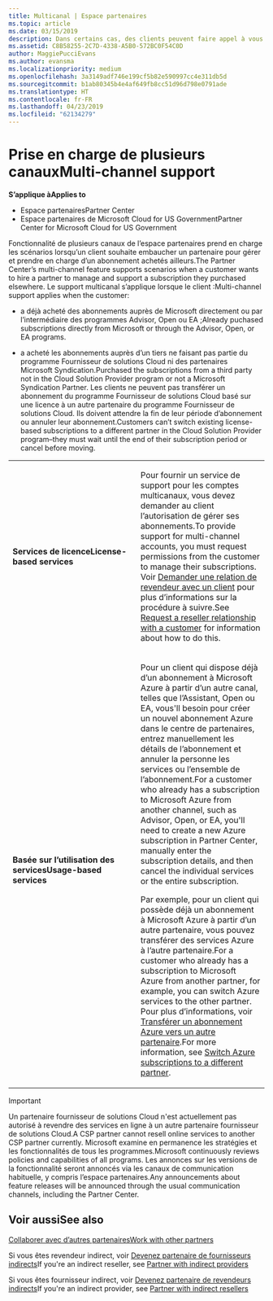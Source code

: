 ```yaml
---
title: Multicanal | Espace partenaires
ms.topic: article
ms.date: 03/15/2019
description: Dans certains cas, des clients peuvent faire appel à vous pour configurer et prendre en charge un abonnement qu’ils ont acheté ailleurs.
ms.assetid: C8B58255-2C7D-4338-A5B0-572BC0F54C0D
author: MaggiePucciEvans
ms.author: evansma
ms.localizationpriority: medium
ms.openlocfilehash: 3a3149adf746e199cf5b82e590997cc4e311db5d
ms.sourcegitcommit: b1ab80345b4e4af649fb8cc51d96d798e0791ade
ms.translationtype: HT
ms.contentlocale: fr-FR
ms.lasthandoff: 04/23/2019
ms.locfileid: "62134279"
---
```

# <a name="multi-channel-support"></a><span data-ttu-id="03e2d-103">Prise en charge de plusieurs canaux</span><span class="sxs-lookup"><span data-stu-id="03e2d-103">Multi-channel support</span></span>

<span data-ttu-id="03e2d-104">**S’applique à**</span><span class="sxs-lookup"><span data-stu-id="03e2d-104">**Applies to**</span></span>

-  <span data-ttu-id="03e2d-105">Espace partenaires</span><span class="sxs-lookup"><span data-stu-id="03e2d-105">Partner Center</span></span>
-  <span data-ttu-id="03e2d-106">Espace partenaires de Microsoft Cloud for US Government</span><span class="sxs-lookup"><span data-stu-id="03e2d-106">Partner Center for Microsoft Cloud for US Government</span></span>


<span data-ttu-id="03e2d-107">Fonctionnalité de plusieurs canaux de l’espace partenaires prend en charge les scénarios lorsqu’un client souhaite embaucher un partenaire pour gérer et prendre en charge d’un abonnement achetés ailleurs.</span><span class="sxs-lookup"><span data-stu-id="03e2d-107">The Partner Center’s multi-channel feature supports scenarios when a customer wants to hire a partner to manage and support a subscription they purchased elsewhere.</span></span> <span data-ttu-id="03e2d-108">Le support multicanal s’applique lorsque le client :</span><span class="sxs-lookup"><span data-stu-id="03e2d-108">Multi-channel support applies when the customer:</span></span>

-   <span data-ttu-id="03e2d-109">a déjà acheté des abonnements auprès de Microsoft directement ou par l’intermédiaire des programmes Advisor, Open ou EA ;</span><span class="sxs-lookup"><span data-stu-id="03e2d-109">Already puchased subscriptions directly from Microsoft or through the Advisor, Open, or EA programs.</span></span>

-   <span data-ttu-id="03e2d-110">a acheté les abonnements auprès d’un tiers ne faisant pas partie du programme Fournisseur de solutions Cloud ni des partenaires Microsoft Syndication.</span><span class="sxs-lookup"><span data-stu-id="03e2d-110">Purchased the subscriptions from a third party not in the Cloud Solution Provider program or not a Microsoft Syndication Partner.</span></span> <span data-ttu-id="03e2d-111">Les clients ne peuvent pas transférer un abonnement du programme Fournisseur de solutions Cloud basé sur une licence à un autre partenaire du programme Fournisseur de solutions Cloud. Ils doivent attendre la fin de leur période d’abonnement ou annuler leur abonnement.</span><span class="sxs-lookup"><span data-stu-id="03e2d-111">Customers can’t switch existing license-based subscriptions to a different partner in the Cloud Solution Provider program–they must wait until the end of their subscription period or cancel before moving.</span></span>


<table>
<colgroup>
<col width="50%" />
<col width="50%" />
</colgroup>
<tbody>
<tr class="odd">
<td><p><span data-ttu-id="03e2d-112"><strong>Services de licence</strong></span><span class="sxs-lookup"><span data-stu-id="03e2d-112"><strong>License-based services</strong></span></span></p></td>
<td><p><span data-ttu-id="03e2d-113">Pour fournir un service de support pour les comptes multicanaux, vous devez demander au client l’autorisation de gérer ses abonnements.</span><span class="sxs-lookup"><span data-stu-id="03e2d-113">To provide support for multi-channel accounts, you must request permissions from the customer to manage their subscriptions.</span></span> <span data-ttu-id="03e2d-114">Voir <a href="request-a-relationship-with-a-customer.md" data-raw-source="[Request a reseller relationship with a customer](request-a-relationship-with-a-customer.md)">Demander une relation de revendeur avec un client</a> pour plus d’informations sur la procédure à suivre.</span><span class="sxs-lookup"><span data-stu-id="03e2d-114">See <a href="request-a-relationship-with-a-customer.md" data-raw-source="[Request a reseller relationship with a customer](request-a-relationship-with-a-customer.md)">Request a reseller relationship with a customer</a> for information about how to do this.</span></span></p></td>
</tr>
<tr class="even">
<td><p><span data-ttu-id="03e2d-115"><strong>Basée sur l’utilisation des services</strong></span><span class="sxs-lookup"><span data-stu-id="03e2d-115"><strong>Usage-based services</strong></span></span></p></td>
<td>
<p><span data-ttu-id="03e2d-116">Pour un client qui dispose déjà d’un abonnement à Microsoft Azure à partir d’un autre canal, telles que l’Assistant, Open ou EA, vous&#39;ll besoin pour créer un nouvel abonnement Azure dans le centre de partenaires, entrez manuellement les détails de l’abonnement et annuler la personne les services ou l’ensemble de l’abonnement.</span><span class="sxs-lookup"><span data-stu-id="03e2d-116">For a customer who already has a subscription to Microsoft Azure from another channel, such as Advisor, Open, or EA, you&#39;ll need to create a new Azure subscription in Partner Center, manually enter the subscription details, and then cancel the individual services or the entire subscription.</span></span></p>
<p><span data-ttu-id="03e2d-117">Par exemple, pour un client qui possède déjà un abonnement à Microsoft Azure à partir d’un autre partenaire, vous pouvez transférer des services Azure à l’autre partenaire.</span><span class="sxs-lookup"><span data-stu-id="03e2d-117">For a customer who already has a subscription to Microsoft Azure from another partner, for example, you can switch Azure services to the other partner.</span></span> <span data-ttu-id="03e2d-118">Pour plus d’informations, voir <a href="switch-azure-subscriptions-to-a-different-partner.md" data-raw-source="[Switch Azure subscriptions to a different partner](switch-azure-subscriptions-to-a-different-partner.md)">Transférer un abonnement Azure vers un autre partenaire</a>.</span><span class="sxs-lookup"><span data-stu-id="03e2d-118">For more information, see <a href="switch-azure-subscriptions-to-a-different-partner.md" data-raw-source="[Switch Azure subscriptions to a different partner](switch-azure-subscriptions-to-a-different-partner.md)">Switch Azure subscriptions to a different partner</a>.</span></span></p>
</td>
</tr>
</tbody>
</table>

> [!IMPORTANT]  
> <span data-ttu-id="03e2d-119">Un partenaire fournisseur de solutions Cloud n'est actuellement pas autorisé à revendre des services en ligne à un autre partenaire fournisseur de solutions Cloud.</span><span class="sxs-lookup"><span data-stu-id="03e2d-119">A CSP partner cannot resell online services to another CSP partner currently.</span></span> <span data-ttu-id="03e2d-120">Microsoft examine en permanence les stratégies et les fonctionnalités de tous les programmes.</span><span class="sxs-lookup"><span data-stu-id="03e2d-120">Microsoft continuously reviews policies and capabilities of all programs.</span></span> <span data-ttu-id="03e2d-121">Les annonces sur les versions de la fonctionnalité seront annoncés via les canaux de communication habituelle, y compris l’espace partenaires.</span><span class="sxs-lookup"><span data-stu-id="03e2d-121">Any announcements about feature releases will be announced through the usual communication channels, including the Partner Center.</span></span> 

## <a name="see-also"></a><span data-ttu-id="03e2d-122">Voir aussi</span><span class="sxs-lookup"><span data-stu-id="03e2d-122">See also</span></span>

[<span data-ttu-id="03e2d-123">Collaborer avec d’autres partenaires</span><span class="sxs-lookup"><span data-stu-id="03e2d-123">Work with other partners</span></span>](work-with-other-partners.md)

<span data-ttu-id="03e2d-124">Si vous êtes revendeur indirect, voir [Devenez partenaire de fournisseurs indirects](indirect-reseller-tasks-in-partner-center.md)</span><span class="sxs-lookup"><span data-stu-id="03e2d-124">If you're an indirect reseller, see [Partner with indirect providers](indirect-reseller-tasks-in-partner-center.md)</span></span>

<span data-ttu-id="03e2d-125">Si vous êtes fournisseur indirect, voir [Devenez partenaire de revendeurs indirects](indirect-provider-tasks-in-partner-center.md)</span><span class="sxs-lookup"><span data-stu-id="03e2d-125">If you're an indirect provider, see [Partner with indirect resellers](indirect-provider-tasks-in-partner-center.md)</span></span> 

 

 



